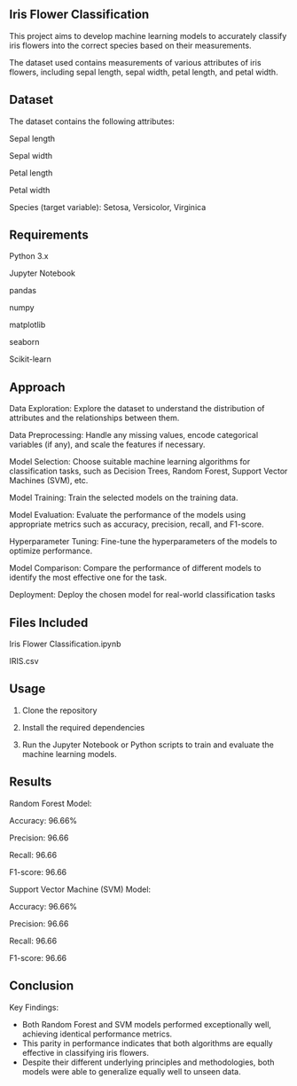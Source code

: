 ## Iris Flower Classification

This project aims to develop machine learning models to accurately classify iris flowers into the correct species based on their measurements.

The dataset used contains measurements of various attributes of iris flowers, including sepal length, sepal width, petal length, and petal width.

## Dataset
The dataset contains the following attributes:

Sepal length

Sepal width

Petal length

Petal width

Species (target variable): Setosa, Versicolor, Virginica

## Requirements

Python 3.x

Jupyter Notebook

pandas

numpy

matplotlib

seaborn

Scikit-learn


## Approach

Data Exploration: Explore the dataset to understand the distribution of attributes and the relationships between them.

Data Preprocessing: Handle any missing values, encode categorical variables (if any), and scale the features if necessary.

Model Selection: Choose suitable machine learning algorithms for classification tasks, such as Decision Trees, Random Forest, Support Vector Machines (SVM), etc.

Model Training: Train the selected models on the training data.

Model Evaluation: Evaluate the performance of the models using appropriate metrics such as accuracy, precision, recall, and F1-score.

Hyperparameter Tuning: Fine-tune the hyperparameters of the models to optimize performance.

Model Comparison: Compare the performance of different models to identify the most effective one for the task.

Deployment: Deploy the chosen model for real-world classification tasks

## Files Included

Iris Flower Classification.ipynb

IRIS.csv

## Usage

1. Clone the repository

2. Install the required dependencies

3. Run the Jupyter Notebook or Python scripts to train and evaluate the machine learning models.

## Results

Random Forest Model:

Accuracy: 96.66%

Precision: 96.66

Recall: 96.66

F1-score: 96.66

Support Vector Machine (SVM) Model:

Accuracy: 96.66%

Precision: 96.66

Recall: 96.66

F1-score: 96.66

## Conclusion

Key Findings:

- Both Random Forest and SVM models performed exceptionally well, achieving identical performance metrics.
- This parity in performance indicates that both algorithms are equally effective in classifying iris flowers.
- Despite their different underlying principles and methodologies, both models were able to generalize equally well to unseen data.

   

